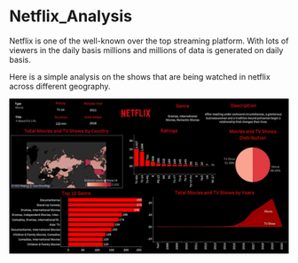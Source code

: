 # Netflix_Analysis



<p>Netflix is one of the well-known over the top streaming platform. With lots of viewers in the daily basis millions and millions of data is generated on daily basis.</p>
<p>Here is a simple analysis on the shows that are being watched in netflix across different geography.</p>
<img src = "./images/NetflixAnalysis.jpg" alt="sample1">
